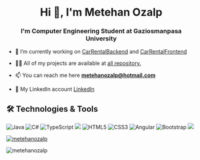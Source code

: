 <h1 align="center">Hi 👋, I'm Metehan Ozalp</h1>
<h3 align="center">I'm Computer Engineering Student at Gaziosmanpasa University</h3>




- 🔭 I’m currently working on [CarRentalBackend](https://github.com/MetehanOzalp/CarRentalBackend) and [CarRentalFrontend](https://github.com/MetehanOzalp/CarRentalFrontend)


- 👨‍💻 All of my projects are available at [all repository.](https://github.com/MetehanOzalp?tab=repositories)

- 📫 You can reach me here **metehanozalp@hotmail.com**
- :link: My LinkedIn account [LinkedIn](https://www.linkedin.com/in/metehan-%C3%B6zalp-21b8141b4/)

## 🛠 Technologies & Tools 
<img alt="Java" src="https://img.shields.io/badge/java-%23ED8B00.svg?&style=for-the-badge&logo=java&logoColor=white"/>
<img alt="C#" src="https://img.shields.io/badge/c%23%20-%23239120.svg?&style=for-the-badge&logo=c-sharp&logoColor=white"/>
<img alt="TypeScript" src="https://img.shields.io/badge/typescript%20-%23007ACC.svg?&style=for-the-badge&logo=typescript&logoColor=white"/>
<img src="https://img.shields.io/badge/.NET-5C2D91?style=for-the-badge&logo=.netcore&logoColor=white"></img>
<img alt="HTML5" src="https://img.shields.io/badge/html5%20-%23E34F26.svg?&style=for-the-badge&logo=html5&logoColor=white"/>
<img alt="CSS3" src="https://img.shields.io/badge/css3%20-%231572B6.svg?&style=for-the-badge&logo=css3&logoColor=white"/>
<img alt="Angular" src="https://img.shields.io/badge/angular%20-%23DD0031.svg?&style=for-the-badge&logo=angular&logoColor=white"/>
<img alt="Bootstrap" src="https://img.shields.io/badge/bootstrap%20-%23563D7C.svg?&style=for-the-badge&logo=bootstrap&logoColor=white"/>
<img src="https://img.shields.io/badge/Microsoft_SQL_Server-CC2927?style=for-the-badge&logo=microsoft-sql-server&logoColor=white"></img>

<p align="left"> <a href="https://github.com/ryo-ma/github-profile-trophy"><img src="https://github-profile-trophy.vercel.app/?username=MetehanOzalp" alt="metehanozalp" /></a> </p>

<p align="left"> <img src="https://visitor-badge.laobi.icu/badge?page_id=MetehanOzalp.MetehanOzalp" alt="metehanozalp" /> </p>
